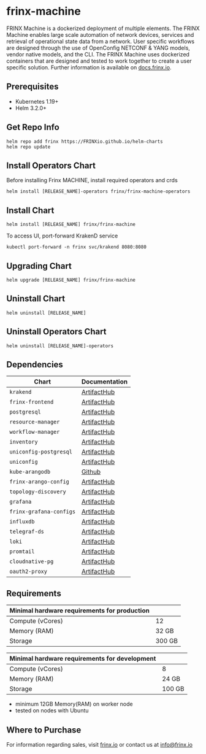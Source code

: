 # frinx-machine

FRINX Machine is a dockerized deployment of multiple elements. The FRINX Machine enables large scale automation of network devices, services and retrieval of operational state data from a network. User specific workflows are designed through the use of OpenConfig NETCONF & YANG models, vendor native models, and the CLI. The FRINX Machine uses dockerized containers that are designed and tested to work together to create a user specific solution. Further information is available on [docs.frinx.io](https://docs.frinx.io/frinx-machine/getting-started/).

## Prerequisites

* Kubernetes 1.19+
* Helm 3.2.0+

## Get Repo Info

```console
helm repo add frinx https://FRINXio.github.io/helm-charts
helm repo update
```

## Install Operators Chart

Before installing Frinx MACHINE, install required operators and crds

```console
helm install [RELEASE_NAME]-operators frinx/frinx-machine-operators
```

## Install Chart

```console
helm install [RELEASE_NAME] frinx/frinx-machine
```

To access UI, port-forward KrakenD service

```console
kubectl port-forward -n frinx svc/krakend 8080:8080
```

## Upgrading Chart

```console
helm upgrade [RELEASE_NAME] frinx/frinx-machine
```

## Uninstall Chart

```console
helm uninstall [RELEASE_NAME]
```

## Uninstall Operators Chart

```console
helm uninstall [RELEASE_NAME]-operators
```

## Dependencies

| Chart | Documentation |
|-----------|-------------|
| `krakend` | [ArtifactHub](https://artifacthub.io/packages/helm/frinx-helm-charts/krakend) |
| `frinx-frontend` | [ArtifactHub](https://artifacthub.io/packages/helm/frinx-helm-charts/frinx-frontend) |
| `postgresql` | [ArtifactHub](https://artifacthub.io/packages/helm/bitnami/postgresql) |
| `resource-manager` | [ArtifactHub](https://artifacthub.io/packages/helm/frinx-helm-charts/resource-manager) |
| `workflow-manager` | [ArtifactHub](https://artifacthub.io/packages/helm/frinx-helm-charts/workflow-manager) |
| `inventory` | [ArtifactHub](https://artifacthub.io/packages/helm/frinx-helm-charts/inventory) |
| `uniconfig-postgresql` | [ArtifactHub](https://artifacthub.io/packages/helm/bitnami/postgresql) |
| `uniconfig` | [ArtifactHub](https://artifacthub.io/packages/helm/frinx-helm-charts/uniconfig) |
| `kube-arangodb` | [Github](https://github.com/arangodb/kube-arangodb) |
| `frinx-arango-config` | [ArtifactHub](https://artifacthub.io/packages/helm/frinx-helm-charts/frinx-arango-config) |
| `topology-discovery` | [ArtifactHub](https://artifacthub.io/packages/helm/frinx-helm-charts/topology-discovery) |
| `grafana` | [ArtifactHub](https://artifacthub.io/packages/helm/grafana/grafana) |
| `frinx-grafana-configs` | [ArtifactHub](https://artifacthub.io/packages/helm/frinx-helm-charts/frinx-grafana-configs) |
| `influxdb` | [ArtifactHub](https://artifacthub.io/packages/helm/influxdata/influxdb2) |
| `telegraf-ds` | [ArtifactHub](https://artifacthub.io/packages/helm/influxdata/telegraf-ds) |
| `loki` | [ArtifactHub](https://artifacthub.io/packages/helm/grafana/loki) |
| `promtail` | [ArtifactHub](https://artifacthub.io/packages/helm/grafana/promtail) |
| `cloudnative-pg` | [ArtifactHub](https://artifacthub.io/packages/helm/cloudnative-pg/cloudnative-pg) |
| `oauth2-proxy` | [ArtifactHub](https://artifacthub.io/packages/helm/oauth2-proxy/oauth2-proxy) |

## Requirements

| **Minimal hardware requirements for production** |                      |
|--------------------------------------------------|----------------------|
| Compute  (vCores)                                | 12                   |
| Memory (RAM)                                     | 32 GB                |
| Storage                                          | 300 GB               |

| **Minimal hardware requirements for development** |                      |
|---------------------------------------------------|----------------------|
| Compute  (vCores)                                 | 8                    |
| Memory (RAM)                                      | 24 GB                |
| Storage                                           | 100 GB               |

- minimum 12GB Memory(RAM) on worker node
- tested on nodes with Ubuntu

## Where to Purchase
For information regarding sales, visit [frinx.io](https://frinx.io/) or contact us at info@frinx.io
